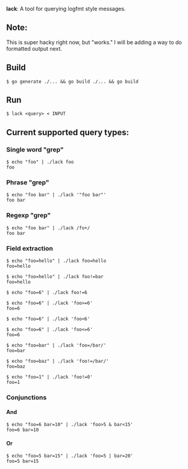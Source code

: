 **lack**: A tool for querying logfmt style messages.

## Note:

This is super hacky right now, but "works." I will be adding a way to
do formatted output next.

## Build

```
$ go generate ./... && go build ./... && go build
```

## Run

```
$ lack <query> < INPUT
```

## Current supported query types:

### Single word "grep"

```
$ echo "foo" | ./lack foo
foo
```

### Phrase "grep"

```
$ echo "foo bar" | ./lack '"foo bar"'
foo bar
```

### Regexp "grep"

```
$ echo "foo bar" | ./lack /fo+/
foo bar
```

### Field extraction

```
$ echo "foo=hello" | ./lack foo=hello
foo=hello
```

```
$ echo "foo=hello" | ./lack foo!=bar
foo=hello
```

```
$ echo "foo=6" | ./lack foo!=6
```

```
$ echo "foo=6" | ./lack 'foo>=6'
foo=6
```

```
$ echo "foo=6" | ./lack 'foo<6'
```

```
$ echo "foo=6" | ./lack 'foo<=6'
foo=6
```

```
$ echo "foo=bar" | ./lack 'foo=/bar/'
foo=bar
```

```
$ echo "foo=baz" | ./lack 'foo!=/bar/'
foo=baz
```

```
$ echo "foo=1" | ./lack 'foo!=0'
foo=1
```

### Conjunctions

#### And

```
$ echo "foo=6 bar=10" | ./lack 'foo>5 & bar<15'
foo=6 bar=10
```

#### Or

```
$ echo "foo=5 bar=15" | ./lack 'foo=5 | bar=20'
foo=5 bar=15
```
